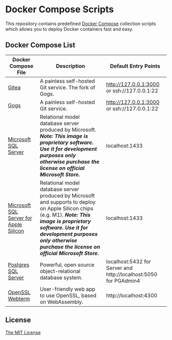 # Docker Compose Scripts

This repository contains predefined [Docker Compose](https://docs.docker.com/compose/) collection scripts which allows you to deploy Docker containers fast and easy.

## Docker Compose List
|Docker Compose File |Description  | Default Entry Points|
--- | --- | ---|
|[Gitea](/gitea/docker-compose.yml)|A painless self-hosted Git service. The fork of Gogs.|http://127.0.0.1:3000 or ssh://127.0.0.1:22|
|[Gogs](/gitea/docker-compose.yml)|A painless self-hosted Git service.|http://127.0.0.1:3000 or ssh://127.0.0.1:22|
|[Microsoft SQL Server](/mssql/docker-compose.yml)|Relational model database server produced by Microsoft. _**Note: This image is proprietary software. Use it for development purposes only otherwise purchase the license on official Microsoft Store.**_ |localhost:1433|
|[Microsoft SQL Server for Apple Silicon](/mssql/docker-compose.yml)|Relational model database server produced by Microsoft and supports to deploy on Apple Silicon chips (e.g. M1). _**Note: This image is proprietary software. Use it for development purposes only otherwise purchase the license on official Microsoft Store.**_ |localhost:1433|
|[Postgres SQL Server](/pgsql/docker-compose.yml) |Powerful, open source object-relational database system. | localhost:5432 for Server and http://localhost:5050 for PGAdmin4|
|[OpenSSL Webterm](/openssl-webterm/docker-compose.yml) |User-friendly web app to use OpenSSL, based on WebAssembly. | http://localhost:4300|

## License

[The MIT License](/LICENSE)